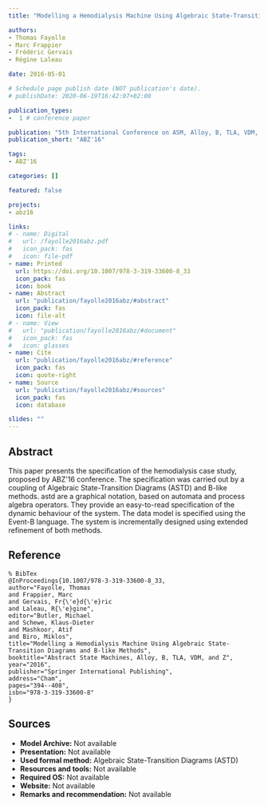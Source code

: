 ```yaml
---
title: "Modelling a Hemodialysis Machine Using Algebraic State-Transition Diagrams and B-like Methods"

authors:
- Thomas Fayolle
- Marc Frappier
- Frédéric Gervais
- Régine Laleau

date: 2016-05-01

# Schedule page publish date (NOT publication's date).
# publishDate: 2020-06-19T16:42:07+02:00

publication_types:
-  1 # conference paper

publication: "5th International Conference on ASM, Alloy, B, TLA, VDM, and Z (ABZ'16)"
publication_short: "ABZ'16"

tags:
- ABZ'16

categories: []

featured: false

projects:
- abz16

links:
# - name: Digital
#   url: /fayolle2016abz.pdf
#   icon_pack: fas
#   icon: file-pdf
- name: Printed
  url: https://doi.org/10.1007/978-3-319-33600-8_33
  icon_pack: fas
  icon: book
- name: Abstract
  url: "publication/fayolle2016abz/#abstract"
  icon_pack: fas
  icon: file-alt
# - name: View
#   url: "publication/fayolle2016abz/#document"
#   icon_pack: fas
#   icon: glasses
- name: Cite
  url: "publication/fayolle2016abz/#reference"
  icon_pack: fas
  icon: quote-right
- name: Source
  url: "publication/fayolle2016abz/#sources"
  icon_pack: fas
  icon: database

slides: ""
---
```


## Abstract

This paper presents the specification of the hemodialysis case study, proposed by ABZ'16 conference. The specification was carried out by a coupling of Algebraic State-Transition Diagrams (ASTD) and B-like methods. astd are a graphical notation, based on automata and process algebra operators. They provide an easy-to-read specification of the dynamic behaviour of the system. The data model is specified using the Event-B language. The system is incrementally designed using extended refinement of both methods.

<!-- ## Document

{{< embed-pdf url="/fayolle2016abz.pdf" >}}
-->

## Reference

~~~
% BibTex
@InProceedings{10.1007/978-3-319-33600-8_33,
author="Fayolle, Thomas
and Frappier, Marc
and Gervais, Fr{\'e}d{\'e}ric
and Laleau, R{\'e}gine",
editor="Butler, Michael
and Schewe, Klaus-Dieter
and Mashkoor, Atif
and Biro, Miklos",
title="Modelling a Hemodialysis Machine Using Algebraic State-Transition Diagrams and B-like Methods",
booktitle="Abstract State Machines, Alloy, B, TLA, VDM, and Z",
year="2016",
publisher="Springer International Publishing",
address="Cham",
pages="394--408",
isbn="978-3-319-33600-8"
}
~~~

## Sources

- **Model Archive:**
  Not available
- **Presentation:**
  Not available
- **Used formal method:**
  Algebraic State-Transition Diagrams (ASTD)
- **Resources and tools:**
  Not available
- **Required OS:**
  Not available
- **Website:**
  Not available
- **Remarks and recommendation:**
  Not available
